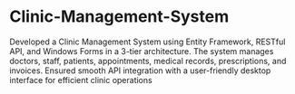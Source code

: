 # Clinic-Management-System
Developed a Clinic Management System using Entity Framework, RESTful API, and Windows Forms in a 3-tier  architecture.  The system manages doctors, staff, patients, appointments, medical records, prescriptions, and invoices.  Ensured smooth API integration with a user-friendly desktop interface for efficient clinic operations
